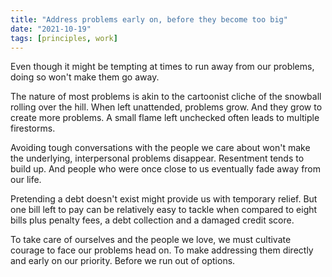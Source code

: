 ```yaml
---
title: "Address problems early on, before they become too big"
date: "2021-10-19"
tags: [principles, work]
---
```


Even though it might be tempting at times to run away from our problems, doing so won't make them go away.

The nature of most problems is akin to the cartoonist cliche of the snowball rolling over the hill. When left unattended, problems grow. And they grow to create more problems. A small flame left unchecked often leads to multiple firestorms.

Avoiding tough conversations with the people we care about won't make the underlying, interpersonal problems disappear. Resentment tends to build up. And people who were once close to us eventually fade away from our life.

Pretending a debt doesn't exist might provide us with temporary relief. But one bill left to pay can be relatively easy to tackle when compared to eight bills plus penalty fees, a debt collection and a damaged credit score.

To take care of ourselves and the people we love, we must cultivate courage to face our problems head on. To make addressing them directly and early on our priority. Before we run out of options.
